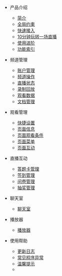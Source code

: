 * 产品介绍

  * [简介](/)
  * [全局约束](/limit)
  * [快速接入](/quick_start)
  * [10分钟玩转一场直播](/playLive)
  * [使用进阶](/advanceLive)
  * [功能索引](/function_index)
* 频道管理

  * [账户管理](account)
  * [频道操作](channelOperate)
  * [直播状态](channelState)
  * [录制回放](channelPlayback)
  * [观看数据](channelViewdata)
  * [文档管理](channelDoc)
* 观看管理
  
  * [快捷设置](webSetting)
  * [页面信息](webInfo)
  * [页面观看条件](webAuth)
  * [页面菜单](webMenu)
  * [页面互动](webInteract)
* 直播互动
    
  * [答题卡管理](answerRecordService)
  * [签到管理](checkinService)
  * [问卷管理](questionnaireService)
  * [抽奖管理](lotteryService)
* 聊天室

  * [聊天室](chatRoomService)
* 播放器

  * [播放器](playerService)
* 使用帮助

  * [更新日志](versionNoteSDK)
  * [常见程序异常](exceptionDoc)
  * [温馨提示](tips)
  * []()

